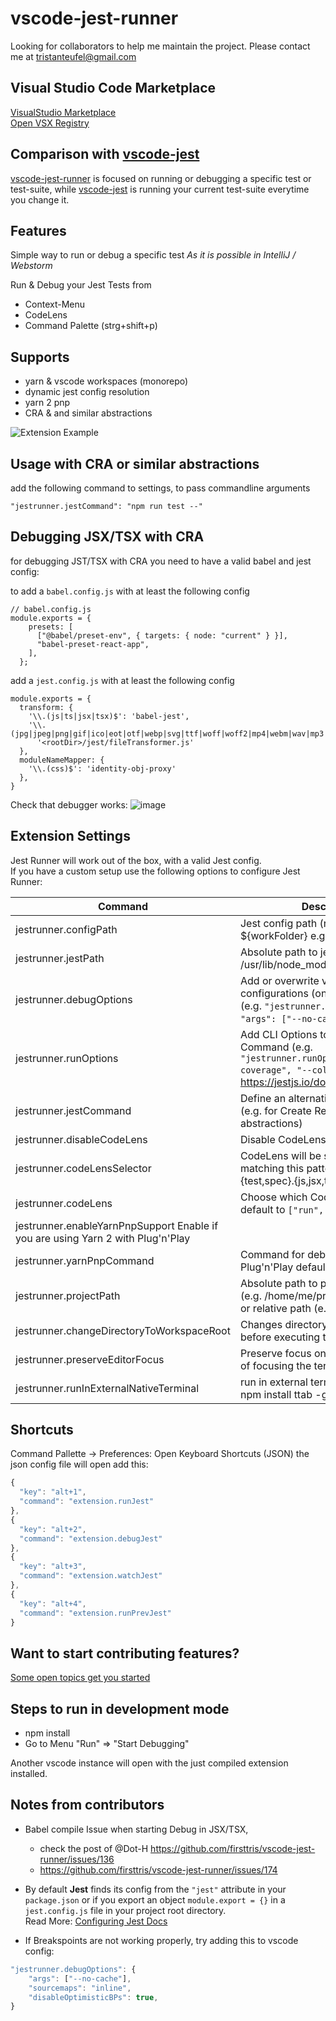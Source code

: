 # vscode-jest-runner

Looking for collaborators to help me maintain the project. Please contact me at tristanteufel@gmail.com

## Visual Studio Code Marketplace

[VisualStudio Marketplace](https://marketplace.visualstudio.com/items?itemName=firsttris.vscode-jest-runner)   
[Open VSX Registry](https://open-vsx.org/extension/firsttris/vscode-jest-runner)

## Comparison with [vscode-jest](https://github.com/jest-community/vscode-jest)

[vscode-jest-runner](https://github.com/firsttris/vscode-jest-runner) is focused on running or debugging a specific test or test-suite, while [vscode-jest](https://github.com/jest-community/vscode-jest) is running your current test-suite everytime you change it.

## Features

Simple way to run or debug a specific test
*As it is possible in IntelliJ / Webstorm*

Run & Debug your Jest Tests from
- Context-Menu
- CodeLens
- Command Palette (strg+shift+p)

## Supports 
- yarn & vscode workspaces (monorepo)
- dynamic jest config resolution  
- yarn 2 pnp   
- CRA & and similar abstractions   

![Extension Example](https://github.com/firsttris/vscode-jest/raw/master/public/vscode-jest.gif)

## Usage with CRA or similar abstractions

add the following command to settings, to pass commandline arguments
```
"jestrunner.jestCommand": "npm run test --"
```

## Debugging JSX/TSX with CRA

for debugging JST/TSX with CRA you need to have a valid babel and jest config: 

to add a `babel.config.js` with at least the following config
```
// babel.config.js
module.exports = {
    presets: [
      ["@babel/preset-env", { targets: { node: "current" } }],
      "babel-preset-react-app",
    ],
  };
```

add a `jest.config.js` with at least the following config

```
module.exports = {
  transform: {
    '\\.(js|ts|jsx|tsx)$': 'babel-jest',
    '\\.(jpg|jpeg|png|gif|ico|eot|otf|webp|svg|ttf|woff|woff2|mp4|webm|wav|mp3|m4a|aac|oga|webmanifest|xml)$':
      '<rootDir>/jest/fileTransformer.js'
  },
  moduleNameMapper: {
    '\\.(css)$': 'identity-obj-proxy'
  },
}
```

Check that debugger works:
![image](https://user-images.githubusercontent.com/1709260/120468727-d542ae00-c3a1-11eb-85ac-986c35ac167f.png)

## Extension Settings

Jest Runner will work out of the box, with a valid Jest config.   
If you have a custom setup use the following options to configure Jest Runner:

| Command | Description |
| --- | --- |
| jestrunner.configPath | Jest config path (relative to ${workFolder} e.g. jest-config.json) |
| jestrunner.jestPath | Absolute path to jest bin file (e.g. /usr/lib/node_modules/jest/bin/jest.js) |
| jestrunner.debugOptions | Add or overwrite vscode debug configurations (only in debug mode) (e.g. `"jestrunner.debugOptions": { "args": ["--no-cache"] }`) |
| jestrunner.runOptions | Add CLI Options to the Jest Command (e.g. `"jestrunner.runOptions": ["--coverage", "--colors"]`) https://jestjs.io/docs/en/cli |
| jestrunner.jestCommand | Define an alternative Jest command (e.g. for Create React App and similar abstractions) |
| jestrunner.disableCodeLens | Disable CodeLens feature |
| jestrunner.codeLensSelector | CodeLens will be shown on files matching this pattern (default **/*.{test,spec}.{js,jsx,ts,tsx}) |
| jestrunner.codeLens | Choose which CodeLens to enable, default to `["run", "debug"]` |
| jestrunner.enableYarnPnpSupport Enable if you are using Yarn 2 with Plug'n'Play |  
| jestrunner.yarnPnpCommand | Command for debugging with Plug'n'Play defaults to yarn-*.*js |
| jestrunner.projectPath | Absolute path to project directory (e.g. /home/me/project/sub-folder), or relative path (e.g. ./sub-folder) |
| jestrunner.changeDirectoryToWorkspaceRoot | Changes directory to workspace root before executing the test |
| jestrunner.preserveEditorFocus | Preserve focus on your editor instead of focusing the terminal on test run |
| jestrunner.runInExternalNativeTerminal | run in external terminal (requires: npm install ttab -g) |

## Shortcuts

Command Pallette -> Preferences: Open Keyboard Shortcuts (JSON)
the json config file will open
add this:

```javascript
{
  "key": "alt+1",
  "command": "extension.runJest"
},
{
  "key": "alt+2",
  "command": "extension.debugJest"
},
{
  "key": "alt+3",
  "command": "extension.watchJest"
},
{
  "key": "alt+4",
  "command": "extension.runPrevJest"
}
```

## Want to start contributing features?

[Some open topics get you started](https://github.com/firsttris/vscode-jest-runner/issues)

## Steps to run in development mode

- npm install
- Go to Menu "Run" => "Start Debugging"

Another vscode instance will open with the just compiled extension installed.

## Notes from contributors

- Babel compile Issue when starting Debug in JSX/TSX, 
    - check the post of @Dot-H https://github.com/firsttris/vscode-jest-runner/issues/136
    - https://github.com/firsttris/vscode-jest-runner/issues/174

- By default **Jest** finds its config from the `"jest"` attribute in your `package.json` or if you export an object `module.export = {}` in a `jest.config.js` file in your project root directory.   
Read More: [Configuring Jest Docs](https://jestjs.io/docs/en/configuration)

- If Breakspoints are not working properly, try adding this to vscode config:

```javascript
"jestrunner.debugOptions": {
    "args": ["--no-cache"],
    "sourcemaps": "inline",
    "disableOptimisticBPs": true,
}
```
